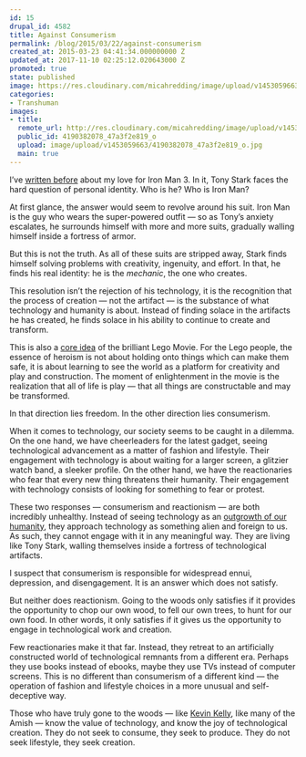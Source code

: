 ```yaml
---
id: 15
drupal_id: 4582
title: Against Consumerism
permalink: /blog/2015/03/22/against-consumerism
created_at: 2015-03-23 04:41:34.000000000 Z
updated_at: 2017-11-10 02:25:12.020643000 Z
promoted: true
state: published
image: https://res.cloudinary.com/micahredding/image/upload/v1453059663/4190382078_47a3f2e819_o.jpg
categories:
- Transhuman
images:
- title: 
  remote_url: http://res.cloudinary.com/micahredding/image/upload/v1453059663/4190382078_47a3f2e819_o.jpg
  public_id: 4190382078_47a3f2e819_o
  upload: image/upload/v1453059663/4190382078_47a3f2e819_o.jpg
  main: true
---
```

I’ve [written before](http://micahredding.com/blog/2013/06/07/iron-man-and-modern-identity-crisis) about my love for Iron Man 3. In it, Tony Stark faces the hard question of personal identity. Who is he? Who is Iron Man? 

At first glance, the answer would seem to revolve around his suit. Iron Man is the guy who wears the super-powered outfit — so as Tony’s anxiety escalates, he surrounds himself with more and more suits, gradually walling himself inside a fortress of armor.

But this is not the truth. As all of these suits are stripped away, Stark finds himself solving problems with creativity, ingenuity, and effort. In that, he finds his real identity: he is the *mechanic*, the one who creates.

This resolution isn’t the rejection of his technology, it is the recognition that the process of creation — not the artifact — is the substance of what technology and humanity is about. Instead of finding solace in the artifacts he has created, he finds solace in his ability to continue to create and transform.

This is also a [core idea](http://micahredding.com/blog/2014/05/27/theology-lego-movie) of the brilliant Lego Movie. For the Lego people, the essence of heroism is not about holding onto things which can make them safe, it is about learning to see the world as a platform for creativity and play and construction. The moment of enlightenment in the movie is the realization that all of life is play — that all things are constructable and may be transformed.

In that direction lies freedom. In the other direction lies consumerism.

When it comes to technology, our society seems to be caught in a dilemma. On the one hand, we have cheerleaders for the latest gadget, seeing technological advancement as a matter of fashion and lifestyle. Their engagement with technology is about waiting for a larger screen, a glitzier watch band, a sleeker profile. On the other hand, we have the reactionaries who fear that every new thing threatens their humanity. Their engagement with technology consists of looking for something to fear or protest.

These two responses — consumerism and reactionism — are both incredibly unhealthy. Instead of seeing technology as an [outgrowth of our humanity](http://micahredding.com/blog/2015/03/13/what-technology), they approach technology as something alien and foreign to us. As such, they cannot engage with it in any meaningful way. They are living like Tony Stark, walling themselves inside a fortress of technological artifacts.

I suspect that consumerism is responsible for widespread ennui, depression, and disengagement. It is an answer which does not satisfy. 

But neither does reactionism. Going to the woods only satisfies if it provides the opportunity to chop our own wood, to fell our own trees, to hunt for our own food. In other words, it only satisfies if it gives us the opportunity to engage in technological work and creation.

Few reactionaries make it that far. Instead, they retreat to an artificially constructed world of technological remnants from a different era. Perhaps they use books instead of ebooks, maybe they use TVs instead of computer screens. This is no different than consumerism of a different kind — the operation of fashion and lifestyle choices in a more unusual and self-deceptive way.

Those who have truly gone to the woods — like [Kevin Kelly](http://brickcaster.com/singularity/1/), like many of the Amish — know the value of technology, and know the joy of technological creation. They do not seek to consume, they seek to produce. They do not seek lifestyle, they seek creation.
